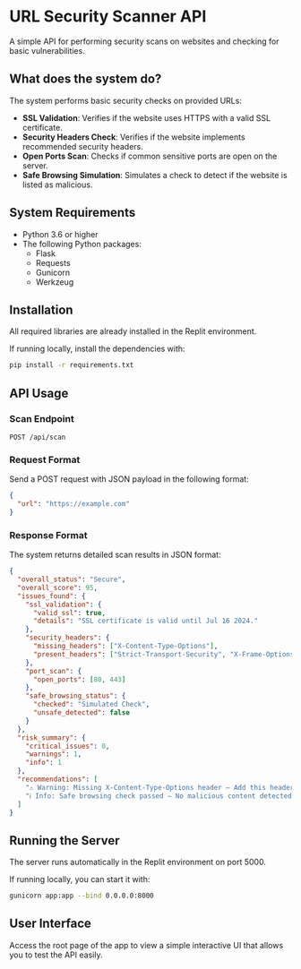 
# URL Security Scanner API

A simple API for performing security scans on websites and checking for basic vulnerabilities.

## What does the system do?

The system performs basic security checks on provided URLs:

- **SSL Validation**: Verifies if the website uses HTTPS with a valid SSL certificate.
- **Security Headers Check**: Verifies if the website implements recommended security headers.
- **Open Ports Scan**: Checks if common sensitive ports are open on the server.
- **Safe Browsing Simulation**: Simulates a check to detect if the website is listed as malicious.

## System Requirements

- Python 3.6 or higher
- The following Python packages:
  - Flask
  - Requests
  - Gunicorn
  - Werkzeug

## Installation

All required libraries are already installed in the Replit environment.

If running locally, install the dependencies with:

```bash
pip install -r requirements.txt
```

## API Usage

### Scan Endpoint

```
POST /api/scan
```

### Request Format

Send a POST request with JSON payload in the following format:

```json
{
  "url": "https://example.com"
}
```

### Response Format

The system returns detailed scan results in JSON format:

```json
{
  "overall_status": "Secure",
  "overall_score": 95,
  "issues_found": {
    "ssl_validation": {
      "valid_ssl": true,
      "details": "SSL certificate is valid until Jul 16 2024."
    },
    "security_headers": {
      "missing_headers": ["X-Content-Type-Options"],
      "present_headers": ["Strict-Transport-Security", "X-Frame-Options"]
    },
    "port_scan": {
      "open_ports": [80, 443]
    },
    "safe_browsing_status": {
      "checked": "Simulated Check",
      "unsafe_detected": false
    }
  },
  "risk_summary": {
    "critical_issues": 0,
    "warnings": 1,
    "info": 1
  },
  "recommendations": [
    "⚠️ Warning: Missing X-Content-Type-Options header – Add this header to prevent browsers from interpreting files incorrectly and protect against attacks.",
    "ℹ️ Info: Safe browsing check passed – No malicious content detected on this site."
  ]
}
```

## Running the Server

The server runs automatically in the Replit environment on port 5000.

If running locally, you can start it with:

```bash
gunicorn app:app --bind 0.0.0.0:8000
```

## User Interface

Access the root page of the app to view a simple interactive UI that allows you to test the API easily.
